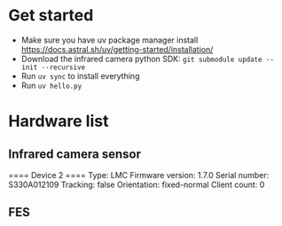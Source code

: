 # Get started
* Make sure you have uv package manager install https://docs.astral.sh/uv/getting-started/installation/
* Download the infrared camera python SDK: `git submodule update --init --recursive`
* Run `uv sync` to install everything
* Run `uv hello.py`

# Hardware list

## Infrared camera sensor
==== Device 2 ====
Type:             LMC
Firmware version: 1.7.0
Serial number:    S330A012109
Tracking:         false
Orientation:      fixed-normal
Client count:     0

## FES
